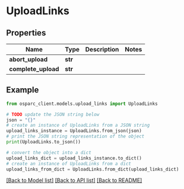 # UploadLinks


## Properties

Name | Type | Description | Notes
------------ | ------------- | ------------- | -------------
**abort_upload** | **str** |  | 
**complete_upload** | **str** |  | 

## Example

```python
from osparc_client.models.upload_links import UploadLinks

# TODO update the JSON string below
json = "{}"
# create an instance of UploadLinks from a JSON string
upload_links_instance = UploadLinks.from_json(json)
# print the JSON string representation of the object
print(UploadLinks.to_json())

# convert the object into a dict
upload_links_dict = upload_links_instance.to_dict()
# create an instance of UploadLinks from a dict
upload_links_from_dict = UploadLinks.from_dict(upload_links_dict)
```
[[Back to Model list]](../README.md#documentation-for-models) [[Back to API list]](../README.md#documentation-for-api-endpoints) [[Back to README]](../README.md)


